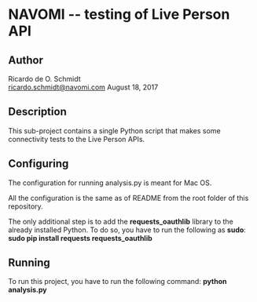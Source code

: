# NAVOMI -- testing of Live Person API

## Author

Ricardo de O. Schmidt  
ricardo.schmidt@navomi.com
August 18, 2017  


## Description

This sub-project contains a single Python script that makes some connectivity
tests to the Live Person APIs.

## Configuring

The configuration for running analysis.py is meant for Mac OS.

All the configuration is the same as of README from the root folder of this
repository.

The only additional step is to add the <b>requests_oauthlib</b> library to the
already installed Python. To do so, you have to run the following as __sudo__:  
<b>sudo pip install requests requests_oauthlib</b>

## Running

To run this project, you have to run the following command:
<b>python analysis.py</b>

